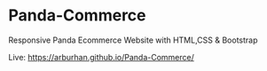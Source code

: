 # Panda-Commerce
Responsive Panda Ecommerce Website with HTML,CSS &amp; Bootstrap


Live: https://arburhan.github.io/Panda-Commerce/

